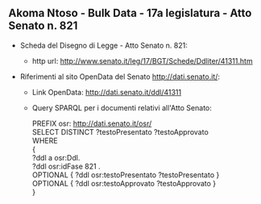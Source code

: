 ## Akoma Ntoso - Bulk Data - 17a legislatura - Atto Senato n. 821 ##

* Scheda del Disegno di Legge - Atto Senato n. 821:
	* http url: http://www.senato.it/leg/17/BGT/Schede/Ddliter/41311.htm

* Riferimenti al sito OpenData del Senato http://dati.senato.it/:
	* Link OpenData: http://dati.senato.it/ddl/41311
	* Query SPARQL per i documenti relativi all'Atto Senato:

        PREFIX osr: <http://dati.senato.it/osr/>  
		SELECT DISTINCT ?testoPresentato ?testoApprovato  
		WHERE  
		{  
		    ?ddl a osr:Ddl.  
		    ?ddl osr:idFase 821 .  
		    OPTIONAL { ?ddl osr:testoPresentato ?testoPresentato }  
		    OPTIONAL { ?ddl osr:testoApprovato ?testoApprovato }  
		}
		
